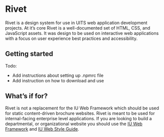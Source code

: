 # Rivet
Rivet is a design system for use in UITS web application development projects. At it’s core Rivet is a well-documented set of HTML, CSS, and JavaScript assets. It was design to be used on interactive web applications with a focus on user experience best practices and accessibility.

## Getting started
Todo:
- Add instructions about setting up .npmrc file
- Add instruction on how to download and use

## What’s if for?
Rivet is not a replacement for the IU Web Framework which should be used for static content-driven brochure websites. Rivet is meant to be used for internal-facing enterprise level applications. If you are looking to build a departmental, or organizational website you should use the [IU Web Framework](https://framework.iu.edu/) and [IU Web Style Guide](https://styleguide.iu.edu/).
